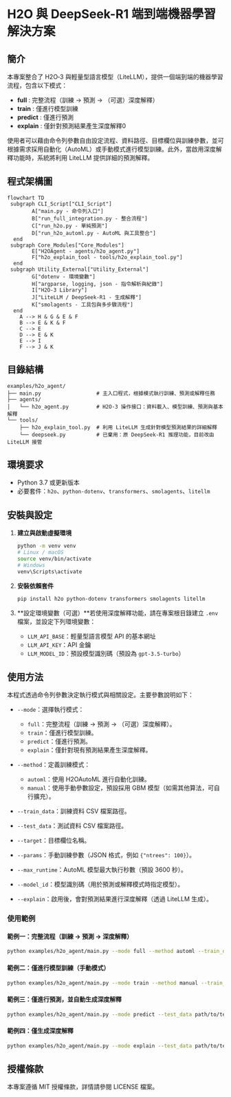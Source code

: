 # H2O 與 DeepSeek-R1 端到端機器學習解決方案

## 簡介

本專案整合了 H2O‑3 與輕量型語言模型（LiteLLM），提供一個端到端的機器學習流程，包含以下模式：

- **full** : 完整流程（訓練 → 預測 → （可選）深度解釋）
- **train** : 僅進行模型訓練
- **predict** : 僅進行預測
- **explain** : 僅針對預測結果產生深度解釋0

使用者可以藉由命令列參數自由設定流程、資料路徑、目標欄位與訓練參數，並可根據需求採用自動化（AutoML）或手動模式進行模型訓練。此外，當啟用深度解釋功能時，系統將利用 LiteLLM 提供詳細的預測解釋。

## 程式架構圖

```mermaid
flowchart TD
 subgraph CLI_Script["CLI_Script"]
        A["main.py - 命令列入口"]
        B["run_full_integration.py - 整合流程"]
        C["run_h2o.py - 單純預測"]
        D["run_h2o_automl.py - AutoML 與工具整合"]
  end
 subgraph Core_Modules["Core_Modules"]
        E["H2OAgent - agents/h2o_agent.py"]
        F["h2o_explain_tool - tools/h2o_explain_tool.py"]
  end
 subgraph Utility_External["Utility_External"]
        G["dotenv - 環境變數"]
        H["argparse, logging, json - 指令解析與紀錄"]
        I["H2O-3 Library"]
        J["LiteLLM / DeepSeek-R1 - 生成解釋"]
        K["smolagents - 工具包與多步驟流程"]
  end
    A --> H & G & E & F
    B --> E & K & F
    C --> E
    D --> E & K
    E --> I
    F --> J & K

```

## 目錄結構

```
examples/h2o_agent/
├── main.py                  # 主入口程式，根據模式執行訓練、預測或解釋任務
├── agents/
│   └── h2o_agent.py         # H2O‑3 操作接口：資料載入、模型訓練、預測與基本解釋
└── tools/
    ├── h2o_explain_tool.py  # 利用 LiteLLM 生成針對模型預測結果的詳細解釋
    └── deepseek.py          # 已棄用：原 DeepSeek‑R1 推理功能，目前改由 LiteLLM 接管
```

## 環境要求

- Python 3.7 或更新版本
- 必要套件：`h2o`、`python-dotenv`、`transformers`、`smolagents`、`litellm`

## 安裝與設定

1. **建立與啟動虛擬環境**

   ```bash
   python -m venv venv
   # Linux / macOS
   source venv/bin/activate
   # Windows
   venv\Scripts\activate
   ```
2. **安裝依賴套件**

   ```bash
   pip install h2o python-dotenv transformers smolagents litellm
   ```
3. **設定環境變數（可選）**若使用深度解釋功能，請在專案根目錄建立 `.env` 檔案，並設定下列環境變數：

   - `LLM_API_BASE`：輕量型語言模型 API 的基本網址
   - `LLM_API_KEY`：API 金鑰
   - `LLM_MODEL_ID`：預設模型識別碼（預設為 `gpt-3.5-turbo`）

## 使用方法

本程式透過命令列參數決定執行模式與相關設定。主要參數說明如下：

- `--mode`：選擇執行模式：

  - `full`：完整流程（訓練 → 預測 → （可選）深度解釋）。
  - `train`：僅進行模型訓練。
  - `predict`：僅進行預測。
  - `explain`：僅針對現有預測結果產生深度解釋。
- `--method`：定義訓練模式：

  - `automl`：使用 H2OAutoML 進行自動化訓練。
  - `manual`：使用手動參數設定，預設採用 GBM 模型（如需其他算法，可自行擴充）。
- `--train_data`：訓練資料 CSV 檔案路徑。
- `--test_data`：測試資料 CSV 檔案路徑。
- `--target`：目標欄位名稱。
- `--params`：手動訓練參數（JSON 格式，例如 `{"ntrees": 100}`）。
- `--max_runtime`：AutoML 模型最大執行秒數（預設 3600 秒）。
- `--model_id`：模型識別碼（用於預測或解釋模式時指定模型）。
- `--explain`：啟用後，會對預測結果進行深度解釋（透過 LiteLLM 生成）。

### 使用範例

#### 範例一：完整流程（訓練 → 預測 → 深度解釋）

```bash
python examples/h2o_agent/main.py --mode full --method automl --train_data path/to/train.csv --test_data path/to/test.csv --target target_column --explain
```

#### 範例二：僅進行模型訓練（手動模式）

```bash
python examples/h2o_agent/main.py --mode train --method manual --train_data path/to/train.csv --target target_column --params '{"ntrees": 100}'
```

#### 範例三：僅進行預測，並自動生成深度解釋

```bash
python examples/h2o_agent/main.py --mode predict --test_data path/to/test.csv --model_id your_model_id --explain
```

#### 範例四：僅生成深度解釋

```bash
python examples/h2o_agent/main.py --mode explain --test_data path/to/test.csv --model_id your_model_id
```

## 授權條款

本專案遵循 MIT 授權條款，詳情請參閱 LICENSE 檔案。
